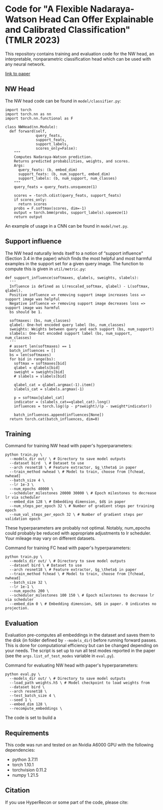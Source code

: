 # Code for "A Flexible Nadaraya-Watson Head Can Offer Explainable and Calibrated Classification" (TMLR 2023)
This repository contains training and evaluation code for the NW head, an interpretable, nonparametric classification head which can be used with any neural network.

[link to paper](https://arxiv.org/abs/2212.03411)

## NW Head
The NW head code can be found in `model/classifier.py`:
```
import torch
import torch.nn as nn
import torch.nn.functional as F

class NWHead(nn.Module):
  def forward(self,
              query_feats,
              support_feats,
              support_labels,
              scores_only=False):
    """
    Computes Nadaraya-Watson prediction.
    Returns predicted probabilities, weights, and scores.
    Args:
      query_feats: (b, embed_dim)
      support_feats: (b, num_support, embed_dim)
      support_labels: (b, num_support, num_classes)
    """
    query_feats = query_feats.unsqueeze(1)

    scores = -torch.cdist(query_feats, support_feats)
    if scores_only:
      return scores 
    probs = F.softmax(scores, dim=-1)
    output = torch.bmm(probs, support_labels).squeeze(1)
    return output
```

An example of usage in a CNN can be found in `model/net.py`.

## Support influence
The NW head naturally lends itself to a notion of “support influence" (Section 3.4 in the paper) which finds the most helpful and most harmful examples in the support set for a given query image. The function to compute this is given in `util/metric.py`:
```
def support_influence(softmaxes, qlabels, sweights, slabels):
  '''
  Influence is defined as L(rescaled_softmax, qlabel) - L(softmax, qlabel).
  Positive influence => removing support image increases loss => support image was helpful
  Negative influence => removing support image decreases loss => support image was harmful
  bs should be 1.
  
  softmaxes: (bs, num_classes)
  qlabel: One-hot encoded query label (bs, num_classes)
  sweights: Weights between query and each support (bs, num_support)
  slabels: One-hot encoded support label (bs, num_support, num_classes)
  '''
  # assert len(softmaxes) == 1
  batch_influences = []
  bs = len(softmaxes)
  for bid in range(bs):
    softmax = softmaxes[bid]
    qlabel = qlabels[bid]
    sweight = sweights[bid]
    # slabels = slabels[bid]

    qlabel_cat = qlabel.argmax(-1).item()
    slabels_cat = slabels.argmax(-1)
    
    p = softmax[qlabel_cat]
    indicator = (slabels_cat==qlabel_cat).long()
    influences = torch.log((p - p*sweight)/(p - sweight*indicator))

    batch_influences.append(influences[None])
  return torch.cat(batch_influences, dim=0)
```

## Training
Command for training NW head with paper's hyperparameters:
```
python train.py \
  --models_dir out/ \ # Directory to save model outputs
  --dataset bird  \ # Dataset to use
  --arch resnet18 \ # Feature extractor, $g_\theta$ in paper
  --train_method nwhead \ # Model to train, choose from [fchead, nwhead]
  --batch_size 4 \
  --lr 1e-3 \
  --num_epochs 40000 \
  --scheduler_milestones 20000 30000 \ # Epoch milestones to decrease lr via scheduler
  --embed_dim 128 \ # Embedding dimension, $d$ in paper
  --num_steps_per_epoch 32 \ # Number of gradient steps per training epoch
  --num_val_steps_per_epoch 32 \ # Number of gradient steps per validation epoch
```
These hyperparameters are probably not optimal. Notably, num_epochs could probably be reduced with appropriate adjustments to lr scheduler. Your mileage may vary on different datasets.

Command for training FC head with paper's hyperparameters:
```
python train.py \
  --models_dir out/ \ # Directory to save model outputs
  --dataset bird \ # Dataset to use
  --arch resnet18 \ # Feature extractor, $g_\theta$ in paper
  --train_method fchead \ # Model to train, choose from [fchead, nwhead]
  --batch_size 32 \
  --lr 1e-1 \
  --num_epochs 200 \
  --scheduler_milestones 100 150 \ # Epoch milestones to decrease lr via scheduler
  --embed_dim 0 \ # Embedding dimension, $d$ in paper. 0 indicates no projection.
```

## Evaluation
Evaluation pre-computes all embeddings in the dataset and saves them to the disk (in folder defined by `--models_dir`) before running forward passes. This is done for computational efficiency but can be changed depending on your needs. The script is set up to run all test modes reported in the paper (see the `args.list_of_test_modes` variable in `eval.py`).

Command for evaluating NW head with paper's hyperparameters:
```
python eval.py \
  --models_dir out/ \ # Directory to save model outputs
  --load_path weights.h5 \ # Model checkpoint to load weights from
  --dataset bird \
  --arch resnet18 \
  --test_batch_size 4 \
  --seed 1 \
  --embed_dim 128 \
  --recompute_embeddings \
```
The code is set to build a 

## Requirements
This code was run and tested on an Nvidia A6000 GPU with the following dependencies:
+ python 3.7.11
+ torch 1.10.1
+ torchvision 0.11.2
+ numpy 1.21.5

## Citation
If you use HyperRecon or some part of the code, please cite:
```
```
